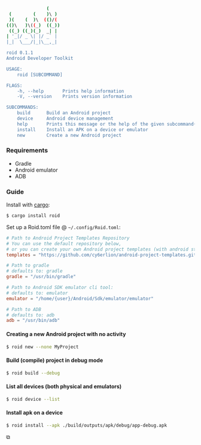 ``` bash
               (
 (        (    )\ )
 )(    (  )\  (()/(
(()\   )\((_)  ((_))
 ((_) ((_)(_)  _| |
| '_|/ _ \| |/ _` |
|_|  \___/|_|\__,_|

roid 0.1.1
Android Developer Toolkit

USAGE:
    roid [SUBCOMMAND]

FLAGS:
    -h, --help       Prints help information
    -V, --version    Prints version information

SUBCOMMANDS:
    build      Build an Android project
    device     Android device management
    help       Prints this message or the help of the given subcommand(s)
    install    Install an APK on a device or emulator
    new        Create a new Android project
```

### Requirements 
- Gradle
- Android emulator
- ADB

### Guide

Install with [cargo](https://github.com/rust-lang/cargo):

``` bash
$ cargo install roid
```

Set up a Roid.toml file @ `~/.config/Roid.toml`:

``` toml
# Path to Android Project Templates Repository
# You can use the default repository below, 
# or you can create your own Android project templates (with android studio)
templates = "https://github.com/cy6erlion/android-project-templates.git"

# Path to gradle
# defaults to: gradle
gradle = "/usr/bin/gradle"

# Path to Android SDK emulator cli tool: 
# defaults to: emulator
emulator = "/home/{user}/Android/Sdk/emulator/emulator"

# Path to ADB
# defaults to: adb
adb = "/usr/bin/adb"
```

#### Creating a new Android project with no activity

```bash
$ roid new --none MyProject
```

#### Build (compile) project in debug mode

``` bash
$ roid build --debug
```

#### List all devices (both physical and emulators)

``` bash
$ roid device --list
```

#### Install apk on a device

``` bash
$ roid install --apk ./build/outputs/apk/debug/app-debug.apk
```

⧉
